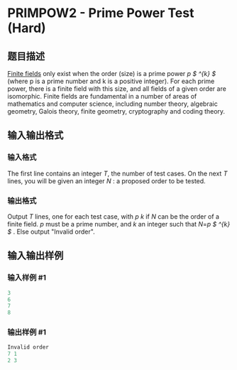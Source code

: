 # PRIMPOW2 - Prime Power Test (Hard)

## 题目描述

 [Finite fields](http://en.wikipedia.org/wiki/Finite_field) only exist when the order (size) is a prime power _p $ ^{k} $_ (where p is a prime number and k is a positive integer). For each prime power, there is a finite field with this size, and all fields of a given order are isomorphic. Finite fields are fundamental in a number of areas of mathematics and computer science, including number theory, algebraic geometry, Galois theory, finite geometry, cryptography and coding theory.

## 输入输出格式

### 输入格式

The first line contains an integer _T_, the number of test cases. On the next _T_ lines, you will be given an integer _N_ : a proposed order to be tested.

### 输出格式

Output _T_ lines, one for each test case, with _p k_ if _N_ can be the order of a finite field. _p_ must be a prime number, and _k_ an integer such that _N_=_p $ ^{k} $_ . Else output "Invalid order".

## 输入输出样例

### 输入样例 #1

```cpp
3
6
7
8
```


### 输出样例 #1

```cpp
Invalid order
7 1
2 3
```


